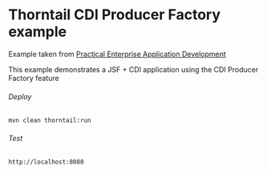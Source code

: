 Thorntail CDI Producer Factory example
=====================================

Example taken from [Practical Enterprise Application Development](http://www.itbuzzpress.com/ebooks/java-ee-7-development-on-wildfly.html)

This example demonstrates a JSF + CDI application using the CDI Producer Factory feature

###### Deploy
```shell
mvn clean thorntail:run
```
###### Test
```shell
http://localhost:8080 
```
 
 
 
